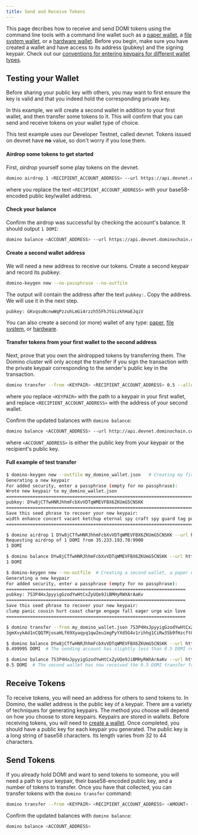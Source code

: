 ```yaml
---
title: Send and Receive Tokens
---
```


This page decribes how to receive and send DOMI tokens using the command line
tools with a command line wallet such as a [paper wallet](../wallet-guide/paper-wallet.md),
a [file system wallet](../wallet-guide/file-system-wallet.md), or a
[hardware wallet](../wallet-guide/hardware-wallets.md). Before you begin, make sure
you have created a wallet and have access to its address (pubkey) and the
signing keypair. Check out our
[conventions for entering keypairs for different wallet types](../cli/conventions.md#keypair-conventions).

## Testing your Wallet

Before sharing your public key with others, you may want to first ensure the
key is valid and that you indeed hold the corresponding private key.

In this example, we will create a second wallet in addition to your first wallet,
and then transfer some tokens to it. This will confirm that you can send and
receive tokens on your wallet type of choice.

This test example uses our Developer Testnet, called devnet. Tokens issued
on devnet have **no** value, so don't worry if you lose them.

#### Airdrop some tokens to get started

First, _airdrop_ yourself some play tokens on the devnet.

```bash
domino airdrop 1 <RECIPIENT_ACCOUNT_ADDRESS> --url https://api.devnet.dominochain.com
```

where you replace the text `<RECIPIENT_ACCOUNT_ADDRESS>` with your base58-encoded
public key/wallet address.

#### Check your balance

Confirm the airdrop was successful by checking the account's balance.
It should output `1 DOMI`:

```bash
domino balance <ACCOUNT_ADDRESS> --url https://api.devnet.dominochain.com
```

#### Create a second wallet address

We will need a new address to receive our tokens. Create a second
keypair and record its pubkey:

```bash
domino-keygen new --no-passphrase --no-outfile
```

The output will contain the address after the text `pubkey:`. Copy the
address. We will use it in the next step.

```text
pubkey: GKvqsuNcnwWqPzzuhLmGi4rzzh55FhJtGizkhHaEJqiV
```

You can also create a second (or more) wallet of any type:
[paper](../wallet-guide/paper-wallet#creating-multiple-paper-wallet-addresses),
[file system](../wallet-guide/file-system-wallet.md#creating-multiple-file-system-wallet-addresses),
or [hardware](../wallet-guide/hardware-wallets.md#multiple-addresses-on-a-single-hardware-wallet).

#### Transfer tokens from your first wallet to the second address

Next, prove that you own the airdropped tokens by transferring them.
The Domino cluster will only accept the transfer if you sign the transaction
with the private keypair corresponding to the sender's public key in the
transaction.

```bash
domino transfer --from <KEYPAIR> <RECIPIENT_ACCOUNT_ADDRESS> 0.5 --allow-unfunded-recipient --url https://api.devnet.dominochain.com --fee-payer <KEYPAIR>
```

where you replace `<KEYPAIR>` with the path to a keypair in your first wallet,
and replace `<RECIPIENT_ACCOUNT_ADDRESS>` with the address of your second
wallet.

Confirm the updated balances with `domino balance`:

```bash
domino balance <ACCOUNT_ADDRESS> --url http://api.devnet.dominochain.com
```

where `<ACCOUNT_ADDRESS>` is either the public key from your keypair or the
recipient's public key.

#### Full example of test transfer

```bash
$ domino-keygen new --outfile my_domino_wallet.json   # Creating my first wallet, a file system wallet
Generating a new keypair
For added security, enter a passphrase (empty for no passphrase):
Wrote new keypair to my_domino_wallet.json
==========================================================================
pubkey: DYw8jCTfwHNRJhhmFcbXvVDTqWMEVFBX6ZKUmG5CNSKK                          # Here is the address of the first wallet
==========================================================================
Save this seed phrase to recover your new keypair:
width enhance concert vacant ketchup eternal spy craft spy guard tag punch    # If this was a real wallet, never share these words on the internet like this!
==========================================================================

$ domino airdrop 1 DYw8jCTfwHNRJhhmFcbXvVDTqWMEVFBX6ZKUmG5CNSKK --url https://api.devnet.dominochain.com  # Airdropping 1 DOMI to my wallet's address/pubkey
Requesting airdrop of 1 DOMI from 35.233.193.70:9900
1 DOMI

$ domino balance DYw8jCTfwHNRJhhmFcbXvVDTqWMEVFBX6ZKUmG5CNSKK --url https://api.devnet.dominochain.com # Check the address's balance
1 DOMI

$ domino-keygen new --no-outfile  # Creating a second wallet, a paper wallet
Generating a new keypair
For added security, enter a passphrase (empty for no passphrase):
====================================================================
pubkey: 7S3P4HxJpyyigGzodYwHtCxZyUQe9JiBMHyRWXArAaKv                   # Here is the address of the second, paper, wallet.
====================================================================
Save this seed phrase to recover your new keypair:
clump panic cousin hurt coast charge engage fall eager urge win love   # If this was a real wallet, never share these words on the internet like this!
====================================================================

$ domino transfer --from my_domino_wallet.json 7S3P4HxJpyyigGzodYwHtCxZyUQe9JiBMHyRWXArAaKv 0.5 --allow-unfunded-recipient --url https://api.devnet.dominochain.com --fee-payer my_domino_wallet.json  # Transferring tokens to the public address of the paper wallet
3gmXvykAd1nCQQ7MjosaHLf69Xyaqyq1qw2eu1mgPyYXd5G4v1rihhg1CiRw35b9fHzcftGKKEu4mbUeXY2pEX2z  # This is the transaction signature

$ domino balance DYw8jCTfwHNRJhhmFcbXvVDTqWMEVFBX6ZKUmG5CNSKK --url https://api.devnet.dominochain.com
0.499995 DOMI  # The sending account has slightly less than 0.5 DOMI remaining due to the 0.000005 DOMI transaction fee payment

$ domino balance 7S3P4HxJpyyigGzodYwHtCxZyUQe9JiBMHyRWXArAaKv --url https://api.devnet.dominochain.com
0.5 DOMI  # The second wallet has now received the 0.5 DOMI transfer from the first wallet

```

## Receive Tokens

To receive tokens, you will need an address for others to send tokens to. In
Domino, the wallet address is the public key of a keypair. There are a variety
of techniques for generating keypairs. The method you choose will depend on how
you choose to store keypairs. Keypairs are stored in wallets. Before receiving
tokens, you will need to [create a wallet](../wallet-guide/cli.md).
Once completed, you should have a public key
for each keypair you generated. The public key is a long string of base58
characters. Its length varies from 32 to 44 characters.

## Send Tokens

If you already hold DOMI and want to send tokens to someone, you will need
a path to your keypair, their base58-encoded public key, and a number of
tokens to transfer. Once you have that collected, you can transfer tokens
with the `domino transfer` command:

```bash
domino transfer --from <KEYPAIR> <RECIPIENT_ACCOUNT_ADDRESS> <AMOUNT> --fee-payer <KEYPAIR>
```

Confirm the updated balances with `domino balance`:

```bash
domino balance <ACCOUNT_ADDRESS>
```
